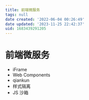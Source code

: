 ```yaml
---
title: 前端微服务
tags: null
date created: '2022-06-04 00:26:49'
date updated: '2023-11-25 22:42:37'
uid: 1683439291205
---
```


# 前端微服务

- iFrame
- Web Components
- qiankun
- 样式隔离
- JS 沙箱
